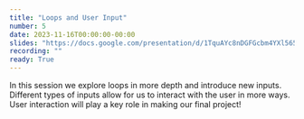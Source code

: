 ```yaml
---
title: "Loops and User Input"
number: 5
date: 2023-11-16T00:00:00-00:00
slides: "https://docs.google.com/presentation/d/1TquAYc8nDGFGcbm4YXl565E8s__s5MOzsgOJDhHUVN4/edit?usp=sharing"
recording: ""
ready: True
---
```


In this session we explore loops in more depth and introduce new inputs. Different types of inputs allow for us to interact with the user in more ways. User interaction will play a key role in making our final project!
